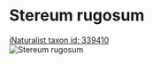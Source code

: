 
Stereum rugosum
===============
  
[iNaturalist taxon id: 339410](https://www.inaturalist.org/taxa/339410)  
![Stereum rugosum](https://inaturalist-open-data.s3.amazonaws.com/photos/107820521/medium.jpg)